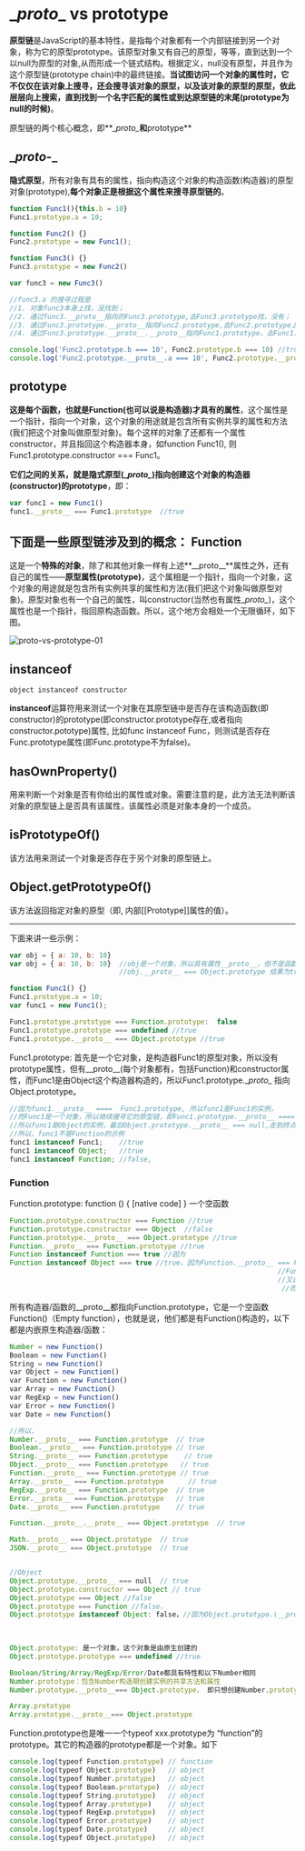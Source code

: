 \__proto__ vs prototype
===
**原型链**是JavaScript的基本特性，是指每个对象都有一个内部链接到另一个对象，称为它的原型prototype。该原型对象又有自己的原型，等等，直到达到一个以null为原型的对象,从而形成一个链式结构。根据定义，null没有原型，并且作为这个原型链(prototype chain)中的最终链接。**当试图访问一个对象的属性时，它不仅仅在该对象上搜寻，还会搜寻该对象的原型，以及该对象的原型的原型，依此层层向上搜索，直到找到一个名字匹配的属性或到达原型链的末尾(prototype为null的时候)**。

原型链的两个核心概念，即**\__proto\__**和**prototype**

\__proto-__
---
**隐式原型**，所有对象有具有的属性，指向构造这个对象的构造函数(构造器)的原型对象(prototype),**每个对象正是根据这个属性来搜寻原型链的**。
```js
function Func1(){this.b = 10}
Func1.prototype.a = 10;

function Func2() {}
Func2.prototype = new Func1();

function Func3() {}
Func3.prototype = new Func2()

var func3 = new Func3()

//func3.a 的搜寻过程是
//1. 对象func3本身上找，没找到；
//2. 通过func3.__proto__指向的Func3.prototype,去Func3.prototype找，没有；
//3. 通过Func3.prototype.__proto__指向Func2.prototype,去Func2.prototype上找，没有,但可以找到b(Func3.prototype.__proto__ === Func2.prototype)；
//4. 通过Func3.prototype.__proto__.__proto__指向Func1.prototype，去Func1.prototype上找，找到

console.log('Func2.prototype.b === 10', Func2.prototype.b === 10) //true
console.log('Func2.prototype.__proto__.a === 10', Func2.prototype.__proto__.a === 10) //true
```

prototype
---
**这是每个函数，也就是Function(也可以说是构造器)才具有的属性**，这个属性是一个指针，指向一个对象，这个对象的用途就是包含所有实例共享的属性和方法(我们把这个对象叫做原型对象)。每个这样的对象了还都有一个属性constructor，并且指回这个构造器本身，如function Func1(), 则Func1.prototype.constructor === Func1。

**它们之间的关系，就是隐式原型(\__proto\__)指向创建这个对象的构造器(constructor)的prototype**，即：
```js
var func1 = new Func1()
func1.__proto__ === Func1.prototype  //true
```


下面是一些原型链涉及到的概念：
Function
---
这是一个**特殊的对象**，除了和其他对象一样有上述**\_\_proto\_\_**属性之外，还有自己的属性——**原型属性(prototype)**，这个属相是一个指针，指向一个对象，这个对象的用途就是包含所有实例共享的属性和方法(我们把这个对象叫做原型对象)。原型对象也有一个自己的属性，叫constructor(当然也有属性\__proto\__)，这个属性也是一个指针，指回原构造函数。所以，这个地方会相处一个无限循环，如下图。

![__proto__-vs-prototype-01](http://ocidfae4n.bkt.clouddn.com/f583c0ec9b3f503fa855cbfc7006feea.png)

instanceof
---
<pre><code>object instanceof constructor</code></pre>

**instanceof**运算符用来测试一个对象在其原型链中是否存在该构造函数(即constructor)的prototype(即constructor.prototype存在,或者指向constructor.pototype)属性, 比如func instanceof Func，则测试是否存在Func.prototype属性(即Func.prototype不为false)。

hasOwnProperty()
---
用来判断一个对象是否有你给出的属性或对象。需要注意的是，此方法无法判断该对象的原型链上是否具有该属性，该属性必须是对象本身的一个成员。

isPrototypeOf()
---
该方法用来测试一个对象是否存在于另个对象的原型链上。

Object.getPrototypeOf() 
---
该方法返回指定对象的原型（即, 内部[[Prototype]]属性的值）。

---

下面来讲一些示例：
```js  
var obj = { a: 10, b: 10}
var obj = { a: 10, b: 10}  //obj是一个对象，所以具有属性__proto__，但不是函数所以没有prototype，它的构造函数是Object, 所以
                           //obj.__proto__ === Object.prototype 结果为true
```

```js
function Func1() {}
Func1.prototype.a = 10;
var func1 = new Func1();

Func1.prototype.prototype === Function.prototype:  false
Func1.prototype.prototype === undefined //true  
Func1.prototype.__proto__ === Object.prototype //true  
```
Func1.prototype: 首先是一个它对象，是构造器Func1的原型对象，所以没有prototype属性，但有__proto__(每个对象都有，包括Function)和constructor属性，而Func1是由Object这个构造器构造的，所以Func1.prototype.\__proto\__ 指向Object.prototype。


```js
//因为func1.__proto__ ====  Func1.prototype, 所以func1是Func1的实例，  
//而Func1是一个对象，所以继续搜寻它的原型链，即Func1.prototype.__proto__ ==== Object.prototype,    
//所以func1是Object的实例，最后Object.prototype.__proto__ === null,走到终点，
//所以，func1不是Function的示例
func1 instanceof Func1;    //true  
func1 instanceof Object;   //true  
func1 instanceof Function; //false,
```

### Function
Function.prototype:  function () { [native code] } 一个空函数  
```js
Function.prototype.constructor === Function //true  
Function.prototype.constructor === Object  //false  
Function.prototype.__proto__ === Object.prototype //true  
Function.__proto__ === Function.prototype //true  
Function instanceof Function === true //因为  
Function instanceof Object === true //true，因为Function.__proto__ === Function.prototype, 虽然Function.prototype === function(){},  
                                                                  //Function.prototype.constructor === Function, 所以 Function instanceof Function === true，
                                                                  //又由于Function.prototype.__proto__ === Object.prototype，
                                                                   //而Object.prototype.constructor = Object  

```

所有构造器/函数的__proto__都指向Function.prototype，它是一个空函数Function()（Empty function），也就是说，他们都是有Function()构造的，以下都是内嵌原生构造器/函数：
```js
Number = new Function()
Boolean = new Function()
String = new Function()
var Object = new Function()  
var Function = new Function()  
var Array = new Function()  
var RegExp = new Function()  
var Error = new Function()  
var Date = new Function()    

//所以，
Number.__proto__ === Function.prototype  // true  
Boolean.__proto__ === Function.prototype // true  
String.__proto__ === Function.prototype    // true  
Object.__proto__ === Function.prototype   // true  
Function.__proto__ === Function.prototype // true  
Array.__proto__ === Function.prototype      // true  
RegExp.__proto__ === Function.prototype  // true  
Error.__proto__ === Function.prototype   // true  
Date.__proto__ === Function.prototype    // true  

Function.__proto__.__proto__ === Object.prototype  // true  

Math.__proto__ === Object.prototype  // true  
JSON.__proto__ === Object.prototype  // true  


//Object
Object.prototype.__proto__ === null  // true
Object.prototype.constructor === Object // true
Object.prototype === Object //false
Object.prototype === Function //false，
Object.prototype instanceof Object: false，//因为Object.prototype.\__proto\__ === null,
                                                                                 //说明Object.prototype是一个新的对象(官方称为Object的原型对象)，
                                                                                 //既不是Object自身，也不由Function

Object.prototype: 是一个对象，这个对象是由原生创建的
Object.prototype.prototype === undefined //true

Boolean/String/Array/RegExp/Error/Date都具有特性和以下Number相同
Number.prototype：包含Number构造期创建实例的共享方法和属性
Number.prototype.__proto__=== Object.prototype， 即只想创建Number.prototype对象的构造期的原型对象

Array.prototype
Array.prototype.__proto__=== Object.prototype
```

Function.prototype也是唯一一个typeof xxx.prototype为 “function”的prototype。其它的构造器的prototype都是一个对象。如下
```js
console.log(typeof Function.prototype) // function  
console.log(typeof Object.prototype)   // object  
console.log(typeof Number.prototype)   // object  
console.log(typeof Boolean.prototype)  // object  
console.log(typeof String.prototype)   // object  
console.log(typeof Array.prototype)    // object  
console.log(typeof RegExp.prototype)   // object  
console.log(typeof Error.prototype)    // object  
console.log(typeof Date.prototype)     // object  
console.log(typeof Object.prototype)   // object  
```
